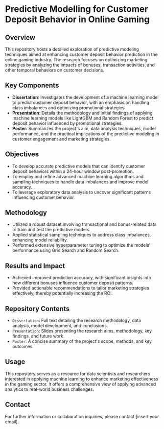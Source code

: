 # Predictive Modelling for Customer Deposit Behavior in Online Gaming

## Overview
This repository hosts a detailed exploration of predictive modeling techniques aimed at enhancing customer deposit behavior prediction in the online gaming industry. The research focuses on optimizing marketing strategies by analyzing the impacts of bonuses, transaction activities, and other temporal behaviors on customer decisions.

## Key Components
- **Dissertation**: Investigates the development of a machine learning model to predict customer deposit behavior, with an emphasis on handling class imbalances and optimizing promotional strategies.
- **Presentation**: Details the methodology and initial findings of applying machine learning models like LightGBM and Random Forest to predict deposit behavior influenced by promotional strategies.
- **Poster**: Summarizes the project's aim, data analysis techniques, model performance, and the practical implications of the predictive modeling in customer engagement and marketing strategies.

## Objectives
- To develop accurate predictive models that can identify customer deposit behaviors within a 24-hour window post-promotion.
- To employ and refine advanced machine learning algorithms and sampling techniques to handle data imbalances and improve model accuracy.
- To leverage exploratory data analysis to uncover significant patterns influencing customer behavior.

## Methodology
- Utilized a robust dataset involving transactional and bonus-related data to train and test the predictive models.
- Applied statistical sampling techniques to address class imbalances, enhancing model reliability.
- Performed extensive hyperparameter tuning to optimize the models' performance using Grid Search and Random Search.

## Results and Impact
- Achieved improved prediction accuracy, with significant insights into how different bonuses influence customer deposit patterns.
- Provided actionable recommendations to tailor marketing strategies effectively, thereby potentially increasing the ROI.

## Repository Contents
- `Dissertation`: Full text detailing the research methodology, data analysis, model development, and conclusions.
- `Presentation`: Slides presenting the research aims, methodology, key findings, and future work.
- `Poster`: A concise summary of the project's scope, methods, and key outcomes.

## Usage
This repository serves as a resource for data scientists and researchers interested in applying machine learning to enhance marketing effectiveness in the gaming sector. It offers a comprehensive view of applying advanced analytics to real-world business challenges.

## Contact
For further information or collaboration inquiries, please contact [insert your email].
